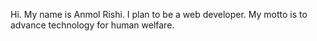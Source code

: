 Hi.
My name is Anmol Rishi.
I plan to be a web developer.
My motto is to advance technology for human welfare.
